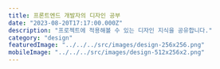 ```yaml
---
title: 프론트엔드 개발자의 디자인 공부
date: "2023-08-20T17:17:00.000Z"
description: "프로젝트에 적용해볼 수 있는 디자인 지식을 공유합니다."
category: "design"
featuredImage: "../../../src/images/design-256x256.png"
mobileImage: "../../../src/images/design-512x256x2.png"
---
```

